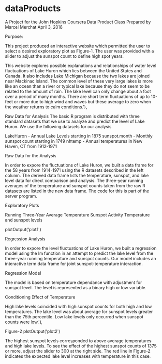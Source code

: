 # dataProducts

A Project for the John Hopkins Coursera Data Product Class
Prepared by Marcel Merchat
April 3, 2016

Purpose:

This project produced an interactive website which permitted
the user to select a desired exploratory plot as Figure-1. 
The user was provided with a slider to adjust the sunspot count
to define high spot years.


This website explores possible explanations and relationships
of water level fluctuations of Lake Huron which lies 
between the United States and Canada. It also includes
Lake Michigan because the two lakes are joined near Mackinac
Island. The common level of these very large lakes is more like
an ocean than a river or typical lake because they 
do not seem to be related to the amount of rain. The lake level 
can only change about a foot over a period of many months.
There are short term fluctuations of up to 10-feet or more due
to high wind and waves but these average to zero when the
weather returns to calm conditions.'),
                
Raw Data for Analysis
The basic R program is distributed with three standard 
datasets that we use to analyze and predict the level
of Lake Huron. We use the following datasets for our analysis
                
LakeHuron - Annual Lake Levels starting in 1875
sunspot.month - Monthly sunspot count starting in 1749
nhtemp - Annual temperatures in New Haven, CT from 1912-1971
                
        
Raw Data for the Analysis
                
In order to expore the fluctuations of Lake Huron, we built a data frame for
the 58 years from 1914-1971 using the R datasets described in the left column.
The derived data frame lists the temperature, sunspot, and lake level data for
direct comparison and analysis. The three-year running averages of the temperature
and sunspot counts taken from the raw R datasets are listed in the new
data frame. The code for this is part of the server program.
                
Exploratory Plots
                
Running Three-Year Average Temperature
Sunspot Activity
Temperature and sunspot levels

plotOutput('plot1')
                

Regression Analysis
                
In order to expore the level fluctuations of Lake Huron,
we built a regression model using the lm function
in an attempt to predict the lake level from the three-year
running temperature and sunspot counts. Our model includes
an interactive term data frame for joint sunspot-temperature interaction.
                
Regression Model
                
The model is based on temperature dependance with adjustment for sunspot level. 
The level is represented as a binary high or low variable.
                
Conditioning Effect of Temperature

High lake levels coincided with high sunspot counts for
both high and low temperatures. The lake level was about
average for sunspot levels greater than the 75th percentile. 
Low lake levels only occurred when sunspot counts were low.'),
                
Figure-2
plotOutput('plot2')
                
The highest sunspot levels corresponded to above average 
temperatures and high lake levels. To see the effect of the
highest sunspot counts of 1375 or more, adjust the slider
to 300 at the right side. The red line in Figure-2 indicates
the expected lake level increases with temperature
in this case.